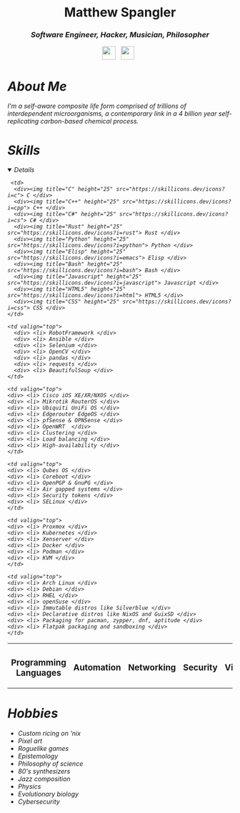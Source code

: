   <div align='center'>
    <h1>Matthew Spangler</h1>
    <h3><i>Software Engineer, Hacker, Musician, Philosopher<i></h3>
    <a href="https://www.linkedin.com/in/mattspangler-tech/"><img height="30" src="https://skillicons.dev/icons?i=linkedin"></a>&nbsp;&nbsp;
    <a href="https://unix.stackexchange.com/users/572504/nebulasurfer/"><img height="30" src="https://skillicons.dev/icons?i=stackoverflow"></a>&nbsp;&nbsp;
  </div>

# About Me
I'm a self-aware composite life form comprised of trillions of interdependent microorganisms, a contemporary link in a 4 billion year self-replicating carbon-based chemical process.

<h1> Skills </h1>
<details open>
<table>
  
  <tr> <th><h3> Programming Languages </h3></th> <th><h3>Automation</h3></th> <th><h3>Networking</h3></th> <th><h3>Security</h3></th> <th><h3>Virtualization</h3></th> <th><h3>Nix</h3></th> </tr>
    <tr>
      
     <td>
      <div><img title="C" height="25" src="https://skillicons.dev/icons?i=c"> C </div>
      <div><img title="C++" height="25" src="https://skillicons.dev/icons?i=cpp"> C++ </div>
      <div><img title="C#" height="25" src="https://skillicons.dev/icons?i=cs"> C# </div>
      <div><img title="Rust" height="25" src="https://skillicons.dev/icons?i=rust"> Rust </div>
      <div><img title="Python" height="25" src="https://skillicons.dev/icons?i=python"> Python </div>
      <div><img title="Elisp" height="25" src="https://skillicons.dev/icons?i=emacs"> Elisp </div>
      <div><img title="Bash" height="25" src="https://skillicons.dev/icons?i=bash"> Bash </div>
      <div><img title="Javascript" height="25" src="https://skillicons.dev/icons?i=javascript"> Javascript </div>
      <div><img title="HTML5" height="25" src="https://skillicons.dev/icons?i=html"> HTML5 </div>
      <div><img title="CSS" height="25" src="https://skillicons.dev/icons?i=css"> CSS </div>
    </td>
      
    <td valign="top">
      <div> <li> RobotFramework </div>
      <div> <li> Ansible </div>
      <div> <li> Selenium </div>
      <div> <li> OpenCV </div>
      <div> <li> pandas </div>
      <div> <li> requests </div>
      <div> <li> BeautifulSoup </div>
    </td>
      
    <td valign="top">
    <div> <li> Cisco iOS XE/XR/NXOS </div>
    <div> <li> Mikrotik RouterOS </div>
    <div> <li> Ubiquiti UniFi OS </div>
    <div> <li> Edgerouter EdgeOS </div>
    <div> <li> pfSense & OPNSense </div>
    <div> <li> OpenWRT  </div>
    <div> <li> Clustering </div>
    <div> <li> Load balancing </div>
    <div> <li> High-availability </div>
    </td>
      
    <td valign="top">
    <div> <li> Qubes OS </div>
    <div> <li> Coreboot </div>
    <div> <li> OpenPGP & GnuPG </div>
    <div> <li> Air gapped systems </div>
    <div> <li> Security tokens </div>
    <div> <li> SELinux </div>
    </td>
      
    <td valign="top">
    <div> <li> Proxmox </div>
    <div> <li> Kubernetes </div>
    <div> <li> Xenserver </div>
    <div> <li> Docker </div>
    <div> <li> Podman </div>
    <div> <li> KVM </div>
    </td>
      
    <td valign="top">
    <div> <li> Arch Linux </div>
    <div> <li> Debian </div>
    <div> <li> RHEL </div>
    <div> <li> openSuse </div>
    <div> <li> Immutable distros like Silverblue </div>
    <div> <li> Declarative distros like NixOS and GuixSD </div>
    <div> <li> Packaging for pacman, zypper, dnf, aptitude </div>
    <div> <li> Flatpak packaging and sandboxing </div>
    </td>
    
  </tr>
  </table>
  </details>

# Hobbies
- Custom ricing on 'nix
- Pixel art
- Roguelike games
- Epistemology
- Philosophy of science
- 80's synthesizers
- Jazz composition
- Physics
- Evolutionary biology
- Cybersecurity
